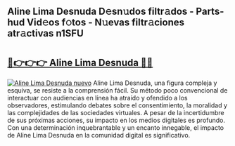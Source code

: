 ## Aline Lima Desnuda D𝚎sn𝚞dos filtr𝚊dos - Parts-hud Vid𝚎os f𝚘tos - N𝚞evas filtr𝚊ciones atr𝚊ctivas n1SFU

# <h2><a href="http://mb7dx4h.tromn.icu/?c=Aline+Lima+Desnuda">🔗👉👉👉 Aline Lima Desnuda 🔗🔗</a></h2>

[![Aline Lima Desnuda nuevo](https://i.imgur.com/pEAQMta.gif)](http://mb7dx4h.tromn.icu/?c=Aline+Lima+Desnuda)
Aline Lima Desnuda, una figura compleja y esquiva, se resiste a la comprensión fácil. Su método poco convencional de interactuar con audiencias en línea ha atraído y ofendido a los observadores, estimulando debates sobre el consentimiento, la moralidad y las complejidades de las sociedades virtuales. A pesar de la incertidumbre de sus próximas acciones, su impacto en los medios digitales es profundo. Con una determinación inquebrantable y un encanto innegable, el impacto de Aline Lima Desnuda en la comunidad digital es significativo.
